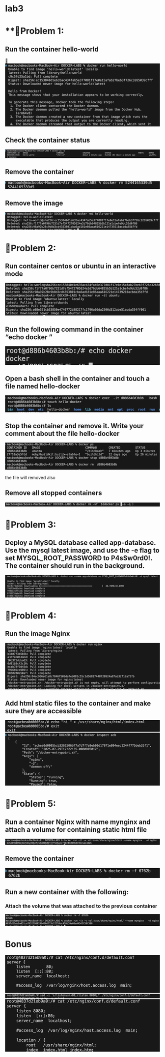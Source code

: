 # lab3 #
# **📌Problem 1:
## Run the container hello-world

📸![Alt text](assets/pic1.png)

## Check the container status

![Alt text](assets/pic2.png)


## Remove the container
![Alt text](assets/pic3.png)

## Remove the image
![Alt text](assets/pic4.png)


# **📌Problem 2:**
## Run container centos or ubuntu in an interactive mode

![Alt text](assets/pic5.png)

## Run the following command in the container “echo docker ”

![Alt text](assets/pic6.png)

## Open a bash shell in the container and touch a file named hello-docker

![Alt text](assets/pic7.png)


## Stop the container and remove it. Write your comment about the file hello-docker

![Alt text](assets/pic8.png)

the file will removed also 

## Remove all stopped containers

![Alt text](assets/pic9.png)


# **📌Problem 3:**

## Deploy a MySQL database called app-database. Use the mysql latest image, and use the -e flag to set MYSQL_ROOT_PASSWORD to P4sSw0rd0!. The container should run in the background.

![Alt text](assets/pic10.png)

# **📌Problem 4:**

##  Run the image Nginx

![Alt text](assets/pic11.png)

## Add html static files to the container and make sure they are accessible

![Alt text](assets/pic12.png)
![Alt text](assets/pic13.png)

# **📌Problem 5:**

## Run a container Nginx with name mynginx and attach a volume for containing static html file

![Alt text](assets/pic14.png)

## Remove the container

![Alt text](assets/pic15.png)

## Run a new container with the following:
### Attach the volume that was attached to the previous container

![Alt text](assets/pic16.png)

# Bonus

![Alt text](assets/pic17.png)
![Alt text](assets/pic18.png)
![Alt text](assets/pic19.png)

